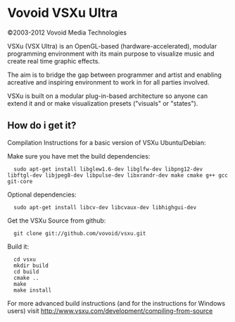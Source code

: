 Vovoid VSXu Ultra
=================
©2003-2012 Vovoid Media Technologies


VSXu (VSX Ultra) is an OpenGL-based (hardware-accelerated), 
modular programming environment with its main purpose to 
visualize music and create real time graphic effects.

The aim is to bridge the gap between programmer 
and artist and enabling acreative and inspiring 
environment to work in for all parties involved.

VSXu is built on a modular plug-in-based architecture 
so anyone can extend it and or make visualization 
presets ("visuals" or "states").


How do i get it?
-----------------

Compilation Instructions for a basic version of VSXu Ubuntu/Debian:

Make sure you have met the build dependencies:

      sudo apt-get install libglew1.6-dev libglfw-dev libpng12-dev libftgl-dev libjpeg8-dev libpulse-dev libxrandr-dev make cmake g++ gcc git-core

Optional dependencies:

      sudo apt-get install libcv-dev libcvaux-dev libhighgui-dev

Get the VSXu Source from github:

      git clone git://github.com/vovoid/vsxu.git

Build it:

      cd vsxu
      mkdir build
      cd build
      cmake ..
      make
      make install

For more advanced build instructions (and for the instructions for Windows users)
visit http://www.vsxu.com/development/compiling-from-source
